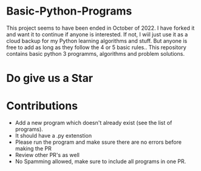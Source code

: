 # Basic-Python-Programs

This project seems to have been ended in October of 2022.
I have forked it and want it to continue if anyone is interested. If not, I wiil just use it as
a cloud backup for my Python learning algorithms and stuff.  But anyone is free to add as long as 
they follow the 4 or 5 basic rules..
This repository contains basic python 3 programms, algorithms  and problem solutions.

# Do give us a Star 

# Contributions

- Add a new program which doesn't already exist (see the list of programs).
- It should have  a .py extenstion
- Please run the program and make ssure there are no errors before making the PR
- Review other PR's as well
- No Spamming allowed, make sure to include all programs in one PR.
